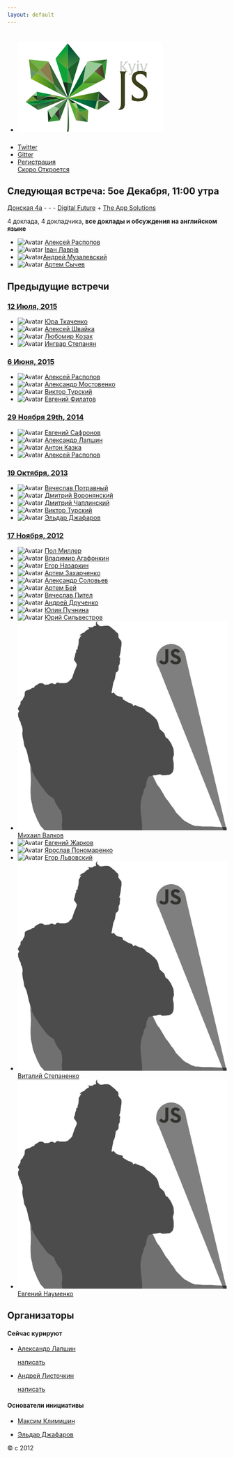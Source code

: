 ```yaml
---
layout: default
---
```


  - # ![KyivJS](/static/kyiv-js-rectangle-no-alpha.png)
  - [Twitter](https://twitter.com/kyivjs)
  - [Gitter](https://gitter.im/dev-ua/frontend-ua/kyivjs)
  - [Регистрация<br> Скоро Откроется]()

## Следующая встреча: 5ое Декабря, 11:00 утра

[Донская 4а](https://maps.yandex.ua/-/CVw9rZop) - - - [Digital Future](http://digital-future.org/) + [The App Solutions](http://theappsolutions.com/)

4 доклада, 4 докладчика, **все доклады и обсуждения на английском языке**

  - ![Avatar](https://media.licdn.com/media/p/3/000/1c4/0e9/0f90821.jpg) [Алексей Распопов](https://www.linkedin.com/profile/view?id=126122043) 
  - ![Avatar](https://media.licdn.com/media/AAEAAQAAAAAAAAJYAAAAJDMwZDZmYWEwLWYzMzEtNDlmYy05NGFhLTZlMDBhNGJlZWVlNA.jpg) [Іван Лаврів](https://ua.linkedin.com/in/ivan-lavriv-16b23878/en)
  - ![Avatar](https://media.licdn.com/mpr/mpr/shrinknp_400_400/p/2/000/1f2/103/0461928.jpg)[Андрей Музалевский](https://ua.linkedin.com/in/andreymuzalevskiy/en)
  - ![Avatar](https://media.licdn.com/mpr/mpr/shrinknp_200_200/AAEAAQAAAAAAAASRAAAAJGU3NzUzMWY3LWRjZGQtNGUxZC1hZDg3LTlhMTQzZDJhNzhhMw.jpg) [Артем Сычев](https://www.linkedin.com/in/suchov/en)

## Предыдущие встречи

### [12 Июля, 2015]()

  - ![Avatar](https://media.licdn.com/mpr/mpr/shrinknp_400_400/p/1/000/08e/164/3709634.jpg) [Юра Ткаченко](https://www.linkedin.com/in/tkachenkoyuri)
  - ![Avatar](https://media.licdn.com/media/AAEAAQAAAAAAAAK6AAAAJDVlZTAwOTZlLTdkZDEtNDUzNy1hYjk5LTMzNTk5MjNkZDA0OQ.jpg) [Алексей Швайка](https://www.linkedin.com/in/ashvayka)
  - ![Avatar](https://pp.vk.me/c627416/v627416772/83e3/tB58VINkxWw.jpg) [Любомир Козак](https://www.linkedin.com/in/luibomyr)
  - ![Avatar](https://media.licdn.com/mpr/mpr/shrinknp_400_400/p/8/005/064/10d/1b6b1cd.jpg) [Ингвар Степанян](https://ua.linkedin.com/in/rreverser)

### [6 Июня, 2015](http://dou.ua/calendar/7456/)

  - ![Avatar](https://media.licdn.com/media/p/3/000/1c4/0e9/0f90821.jpg) [Алексей Распопов](https://www.linkedin.com/profile/view?id=126122043)
  - ![Avatar](http://www.image123.net/thumbs/20150519/tevqghjz2bsk.jpg) [Александр Мостовенко](https://www.linkedin.com/in/mostovenko)
  - ![Avatar](http://s24.postimg.org/m8b7ulrz9/photo.jpg) [Виктор Турский](https://www.linkedin.com/in/turskyi)
  - ![Avatar](https://media.licdn.com/media/p/1/000/18d/116/2ae0c0f.jpg) [Евгений Филатов](https://www.linkedin.com/pub/evgen-filatov/16/a17/8b7)

### [29 Ноября 29th, 2014]()

  - ![Avatar](https://media.licdn.com/media/p/2/000/18d/0cb/3c7eb42.jpg) [Евгений Сафронов](http://ua.linkedin.com/pub/eugene-safronov/15/3a/392)
  - ![Avatar](https://media.licdn.com/media/p/8/005/017/02a/0746089.jpg) [Александр Лапшин](http://ua.linkedin.com/in/sudodoki)
  - ![Avatar](https://media.licdn.com/media/p/8/000/2ba/109/3aabd17.jpg) [Антон Казка](http://ua.linkedin.com/pub/anton-kazka/74/aa5/9b5)
  - ![Avatar](https://media.licdn.com/media/p/3/000/1c4/0e9/0f90821.jpg) [Алексей Распопов](https://www.linkedin.com/profile/view?id=126122043)

### [19 Октября, 2013](http://dou.ua/calendar/3915/)

  - ![Avatar](http://m.c.lnkd.licdn.com/media/p/6/000/23e/325/13e4d75.jpg) [Вячеслав Потравный](http://ua.linkedin.com/pub/vyatcheslav-potravnyy/4a/414/50b/)
  - ![Avatar](https://media.licdn.com/mpr/mpr/shrinknp_400_400/AAEAAQAAAAAAAAJzAAAAJDk4ZDBjNTBhLWRhNjQtNDU1OS1hOWQ2LTZhYTQ5NjMzY2JkYQ.jpg) [Дмитрий Воронянский](http://ua.linkedin.com/in/voronianski/)
  - ![Avatar](http://m.c.lnkd.licdn.com/media/p/2/000/22a/288/3df5e98.jpg) [Дмитрий Чаплинский](http://ua.linkedin.com/pub/dmitry-chaplinsky/24/784/760)
  - ![Avatar](http://s24.postimg.org/m8b7ulrz9/photo.jpg) [Виктор Турский](https://www.linkedin.com/in/turskyi)
  - ![Avatar](https://media.licdn.com/mpr/mpr/shrinknp_400_400/AAEAAQAAAAAAAAIxAAAAJDhmZGYzNGFjLTg1OGYtNDIzOC1iNjY5LTEwOGQyYTEyNzY5Yg.jpg) [Эльдар Джафаров](http://www.linkedin.com/in/edjafarov)

### [17 Ноября, 2012](http://dou.ua/calendar/2321)

  - ![Avatar](https://media.licdn.com/mpr/mpr/shrinknp_400_400/p/6/005/09d/0f5/0d4f17e.jpg) [Пол Миллер](https://sg.linkedin.com/in/paulmillr)
  - ![Avatar](https://media.licdn.com/mpr/mpr/shrinknp_400_400/p/1/000/19c/0f3/3920d77.jpg) [Владимир Агафонкин](https://www.linkedin.com/in/agafonkin)
  - ![Avatar](https://media.licdn.com/mpr/mpr/shrinknp_400_400/p/6/005/023/065/01ca7d5.jpg) [Егор Назаркин](https://ua.linkedin.com/in/yehor-nazarkin-50553129)
  - ![Avatar](https://media.licdn.com/media/p/2/000/188/1c2/10facbb.jpg) [Артем Захарченко](https://ua.linkedin.com/in/artem-zakharchenko-baa1453b)
  - ![Avatar](https://media.licdn.com/mpr/mpr/shrinknp_400_400/p/1/000/24f/1b5/1ab24e6.jpg) [Александр Соловьев](https://ua.linkedin.com/in/asolovyov)
  - ![Avatar](https://media.licdn.com/mpr/mpr/shrinknp_400_400/AAEAAQAAAAAAAAM_AAAAJDRlODFjYjI0LWM3ODktNDg1Ni1iNDYyLTI3MmEwYTJjZDYxZg.jpg) [Артем Бей](https://ua.linkedin.com/in/artembey)
  - ![Avatar](https://media.licdn.com/mpr/mpr/shrinknp_400_400/p/8/000/2aa/142/102933a.jpg) [Вячеслав Пител](https://ua.linkedin.com/in/vpytel)
  - ![Avatar](https://media.licdn.com/mpr/mpr/shrinknp_400_400/p/5/005/0b7/359/24745ee.jpg) [Андрей Друченко](https://ua.linkedin.com/in/bananos)
  - ![Avatar](https://media.licdn.com/media/p/3/000/0cf/15f/279f8c5.jpg) [Юлия Пучнина](https://ua.linkedin.com/in/yulia-puchnina-17473a36/en)
  - ![Avatar](https://media.licdn.com/media/p/1/000/1d0/396/177c198.jpg) [Юрий Сильвестров](https://ua.linkedin.com/in/ysilvestrov)
  - ![Avatar](/static/speaker-male-placeholder.jpg) [Михаил Валков]()
  - ![Avatar](https://media.licdn.com/mpr/mpr/shrinknp_400_400/p/1/005/037/34d/376aace.jpg) [Евгений Жарков](https://ua.linkedin.com/in/eugenezharkov)
  - ![Avatar](https://media.licdn.com/mpr/mpr/shrinknp_400_400/p/4/000/1b5/116/25bb788.jpg) [Ярослав Пономаренко](https://ua.linkedin.com/in/yponomarenko)
  - ![Avatar](https://media.licdn.com/mpr/mpr/shrinknp_400_400/p/6/005/078/2ee/2b1c2c3.jpg) [Егор Львовский](https://ua.linkedin.com/in/lvivski)
  - ![Avatar](/static/speaker-male-placeholder.jpg) [Виталий Степаненко]()
  - ![Avatar](/static/speaker-male-placeholder.jpg) [Евгений Науменко]()



## Организаторы

#### Сейчас курируют
- [Александр Лапшин](https://twitter.com/sudodoki)

    [написать](https://gitter.im/sudodoki)

- [Андрей Листочкин](https://twitter.com/listochkin)
  
    [написать](https://gitter.im/listochkin)

#### Основатели инициативы
- [Максим Климишин](http://www.linkedin.com/in/klymyshyn)

- [Эльдар Джафаров](http://www.linkedin.com/in/edjafarov)

&copy; с 2012

